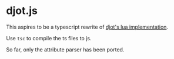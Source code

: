 # djot.js

This aspires to be a typescript rewrite of [djot's
lua implementation](https://github.com/jgm/djot).

Use `tsc` to compile the ts files to js.

So far, only the attribute parser has been ported.
